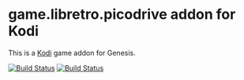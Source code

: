 # game.libretro.picodrive addon for Kodi

This is a [Kodi](http://kodi.tv) game addon for Genesis.

[![Build Status](https://travis-ci.org/kodi-game/game.libretro.picodrive?branch=master)](https://travis-ci.org/kodi-game/game.libretro.picodrive)
[![Build Status](https://ci.appveyor.com/api/projects/status/github/kodi-game/game.libretro.picodrive?svg=true)](https://ci.appveyor.com/project/kodi-game/game-libretro-picodrive)
